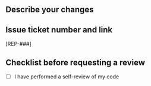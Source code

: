 ## Describe your changes

## Issue ticket number and link

[REP-###]

## Checklist before requesting a review

- [ ] I have performed a self-review of my code
